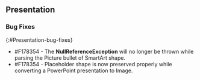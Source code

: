## Presentation

### Bug Fixes
{:#Presentation-bug-fixes}

* \#F178354 - The **NullReferenceException** will no longer be thrown while parsing the Picture bullet of SmartArt shape.
* \#F178354 - Placeholder shape is now preserved properly while converting a PowerPoint presentation to Image.